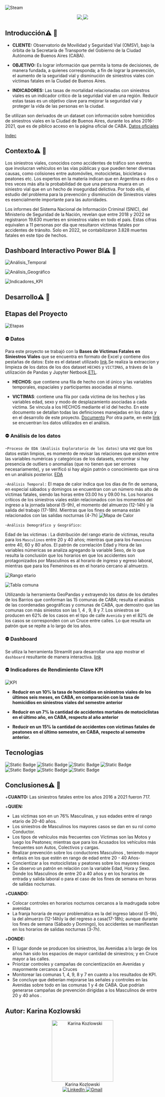 ![Steam](/6_Assets/Banner.jpg)
<div>
    <div align='center'>
    <a href="https://datasiniestrosviales.streamlit.app/" target="_blank" target="_blank">
          <img  src="https://github.com/karinakozlowski/Data_Siniestros_Viales/blob/main/6_Assets/BotonAPP.png"/>
       </a>
   <a href="https://datasiniestrosviales.streamlit.app/">
          <img  src="https://github.com/karinakozlowski/Data_Siniestros_Viales/blob/main/6_Assets/Boton01.png"/>
      </a>
      </div>
</div>



## **Introducción**⚠️ 🚧

- **CLIENTE:** Observatorio de Movilidad y Seguridad Vial (OMSV), bajo la órbita de la Secretaría de Transporte del Gobierno de la Ciudad Autónoma de Buenos Aires (CABA).

- **OBJETIVO:** Es lograr información que permita la toma de decisiones, de manera fundada, a quienes corresponda; a fin de lograr la prevención, el aumento de la seguridad vial y disminución de siniestros viales con víctimas fatales en la Ciudad de Buenos Aires. 

- **INDICADORES:** Las tasas de mortalidad relacionadas con siniestros viales es un indicador crítico de la seguridad vial en una región. Reducir estas tasas es un objetivo clave para mejorar la seguridad vial y proteger la vida de las personas en la ciudad.

Se utilizan son derivados de un dataset con información sobre homicidios de siniestros viales en la Ciudad de Buenos Aires, durante los años 2016-2021, que es de píblico acceso en la página oficial de CABA. [Datos oficiales](https://data.buenosaires.gob.ar/dataset/victimas-siniestros-viales)


[Indec](https://www.indec.gob.ar/ftp/cuadros/poblacion/cnphv2022_resultados_provisionales.pdf)



## **Contexto**⚠️ 🚧


Los siniestros viales, conocidos como accidentes de tráfico son eventos que involucran vehículos en las vías públicas y que pueden tener diversas causas, como colisiones entre automóviles, motocicletas, bicicletas o peatones etc.  Los expertos en la materia indican que en Argentina es dos o tres veces más alta la probabilidad de que una persona muera en un siniestro vial que en un hecho de inseguridad delictiva. Por todo ello, el estudio del problema para la prevención y disminución de Siniestros viales es esencialmente importante para las autoridades.

Los informes del Sistema Nacional de Información Criminal (SNIC), del Ministerio de Seguridad de la Nación, revelan que entre 2018 y 2022 se registraron 19.630 muertes en siniestros viales en todo el país. Estas cifras equivalen a 11 personas por día que resultaron víctimas fatales por accidentes de tránsito. Solo en 2022, se contabilizaron 3.828 muertes fatales en este tipo de hechos.


## **Dashboard Interactivo Power BI**⚠️ 🚧

![Análisis_Temporal](6_Assets/Dashboard_1.jpg)


 

![Análisis_Geográfico](6_Assets/Dashboard_2.jpg)


 
![Indicadores_KPI](6_Assets/Dashboard_3.jpg)




## **Desarrollo**⚠️ 🚧

## Etapas del Proyecto <br />
![Etapas](6_Assets/BannerPasos.jpg)  


### ⛔ Datos

Para este proyecto se trabajó con la **Bases de Víctimas Fatales en Siniestros Viales** que se encuentra en formato de Excel y contiene dos pestañas de datos:
Este es el dataset utilizado [link](https://data.buenosaires.gob.ar/dataset/victimas-siniestros-viales).Se realiza la extraccíon y limpieza de los datos de los dos dataset `HECHOS` y `VICTIMAS`, a tráves de la utilización de Pandas y Jupyter Netbook.[ETL](2A_ETL/ETL.ipynb).

 * **HECHOS**: que contiene una fila de hecho con id único y las variables temporales, espaciales y participantes asociadas al mismo.

 * **VICTIMAS**: contiene una fila por cada víctima de los hechos y las variables edad, sexo y modo de desplazamiento asociadas a cada víctima. Se vincula a los HECHOS mediante el id del hecho. En este documento se detallan todas las definiciones manejadas en los datos y en el desarrollo de este proyecto. [Documento](6_Assets/NOTAS_HOMICIDIOS_SINIESTRO_VIAL.pdf)
Por otra parte, en este [link](https://data.buenosaires.gob.ar/dataset/victimas-siniestros-viales) se encuentran los datos utilizados en el análisis.



### ⛔ Análisis de los datos

-`Proceso de EDA (Análisis Exploratorio de los datos)` una vez que los datos están limpios, es momento de revisar las relaciones que existen entre las variables numéricas y categóricas de los datasets, encontrar si hay presencia de outliers o anomalías (que no tienen que ser errores necesariamente), y se verificó si hay algún patrón o conocimiento que sirva en un análisis posterior. [EDA](2B_EDA/EDA.ipynb)

  
-`Análisis Temporal:` 
El mapa de calor indica que los días de fin de semana, en especial sábados y domingos se encuentran con un número más alto de víctimas fatales, siendo las horas entre 03.00 hs y 09.00 hs.
Los horarios críticos de los siniestros viales están relacionados con los momentos del ingreso a la jornada laboral (5-9h), el momento del almuerzo (12-14h) y la salida del trabajo (17-18h). Mientras que los fines de semana están relacionados con las salidas nocturnas (4-7h)
![Mapa de Calor](6_Assets/Correlacion.jpg)


-`Análisis Demográfico y Geográfico:`

Edad de las víctimas : La distribución del rango etario de víctimas, resulta para los `Masculinos` entre 20 y 40 años; mientras que para los `Femeninos` entre 40, 60 y 80 años. El patrón de correlación Edad y Hora de las variables númericas se analiza agregando la variable Sexo, de lo que resulta la conclusión que los horarios en que los accidentes son protagonizados por Masculinos es al horario de ingreso y egreso laboral, mientras que para los Femeninos es en el horario cercano al almuerzo.

![Rango etario](6_Assets/Relacion.jpg)


![Tabla comuna](/6_Assets/Comunas.jpg)

Utilizando la herramienta GeoPandas y extrayendo los datos de los detalles de los Barrios que conforman las 15 comunas de CABA; resulta el análisis de las coordenadas geográficas y comunas de CABA, que demostro que las comunas con más siniestos son las 1, 4 , 9, 8 y 7.
Los siniestros se producen en 62% de los casos en el tipo de calle `Avenida` y en el 82% de los casos se corresponden con un Cruce entre calles. Lo que resulta un patrón que se repite a lo largo de los años.


### ⛔ Dashboard 

Se utliza la herramienta Streamlit para desarrollar una app mostrar el `dashboard` resultante de manera interactiva. [link](https://datasiniestrosviales.streamlit.app/)


### ⛔ Indicadores de Rendimiento Clave KPI

![KPI](6_Assets/KPI2.jpg)


+ **Reducir en un 10% la tasa de homicidios en siniestros viales de los últimos seis meses, en CABA, en comparación con la tasa de homicidios en siniestros viales del semestre anterior**

+ **Reducir en un 7% la cantidad de accidentes mortales de motociclistas en el último año, en CABA, respecto al año anterior**

+  **Reducir en un 15% la cantidad de accidentes con víctimas fatales de peatones en el último semestre, en CABA, respecto al semestre anterior.**


## **Tecnologias**

![Static Badge](https://img.shields.io/badge/PowerBI-gray?style=flat&logo=powerbi)
![Static Badge](https://img.shields.io/badge/Python-gray?style=flat&logo=python)
![Static Badge](https://img.shields.io/badge/-Pandas-gray?style=flat&logo=pandas)
![Static Badge](https://img.shields.io/badge/-Matplotlib-gray?style=flat&logo=matplotlib)
![Static Badge](https://img.shields.io/badge/-Seaborn-gray?style=flat&logo=seaborn)
![Static Badge](https://img.shields.io/badge/-Jupyter_Notebook-gray?style=flat&logo=jupyter)
![Static Badge](https://img.shields.io/badge/Visual_Studio_Code-gray?style=flat&logo=visual%20studio%20code&logoColor=white)

## **Conclusiones**⚠️ 🚧

+**CUANTO:**
Las siniestros fatales entre los años 2016 a 2021 fueron 717.

+**QUIEN:**
- Las víctimas son en un 76% Masculinas, y sus edades entre el rango etario de 20-40 años.
- Los siniestros de Masculinos los mayores casos se dan en su rol como Conductor.
- Los tipos de vehículos más frecuentes con Víctimas son las Motos y luego los Peatones; mientras que para los Acusados los vehículos más frecuentes son Autos, Colectivos y cargas.
- Realizar prevención sobre los conductores Masculinos , teniendo mayor énfasis en los que estén en rango de edad entre 20 - 40 Años- 
- Concientizar a los motociclistas y peatones sobre los mayores riesgos 
- Se observo un patrón en relación con la variable Edad, Hora y Sexo. Donde los Masculinos de entre 20 a 40 años y en los horarios de entrada y salida laboral o para el caso de los fines de semana en horas de salidas nocturnas.
  
+**CUANDO:**
- Colocar controles en horarios nocturnos cercanos a la madrugada sobre avenidas
- La franja horaria de mayor problemática es la del ingreso laboral (5-9h), la del almuerzo (12-14h)y la del regreso a casa(17-18h); aunque durante los fines de semana (Sábado y Domingo), los accidentes se manifiestan en los horarios de salidas nocturnas (3-7h).
  
+**DONDE:**
- El lugar donde se producen los siniestros, las Avenidas a lo largo de los años han sido los espacios de mayor cantidad de siniestros; y en Cruce mayor a las calles. 
- Priorizar controles y campañas de concientización en Avenidas y mayormente cercanos a Cruces
- Monitorear las comunas 1, 4, 9, 8 y 7 en cuanto a los resultados de KPI.
- Se concluye que deberían mejorarse las señales y controles en las Avenidas sobre todo en las comunas 1 y 4 de CABA. Que podrían generarse campañas de prevención dirigidas a los Masculinos de entre 20 y 40 años .


## Autor:  Karina Kozlowski <br />


<div align="center">
  <a href="https://www.linkedin.com/in/karina-kozlowski-625535217/" target="_blank">
    <img src="https://avatars.githubusercontent.com/u/838109" width="200" alt="Karina Kozlowski">
  </a>
  <br>
  Karina Kozlowski 
  <br>
  <a href="https://www.linkedin.com/in/karina-kozlowski-625535217/" target="_blank">
    <img src="https://img.shields.io/badge/linkedin%20-%230077B5.svg?&style=for-the-badge&logo=linkedin&logoColor=white" alt="LinkedIn">
  </a>
  <a href='mailto:kozlowskikarina@gmail.com'>
    <img src="https://img.shields.io/badge/Gmail-D14836?style=for-the-badge&logo=gmail&logoColor=white" alt="Gmail"/>
  </a>
</div>

